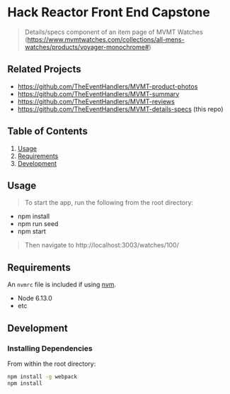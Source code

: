 # Hack Reactor Front End Capstone

> Details/specs component of an item page of MVMT Watches 
> (https://www.mvmtwatches.com/collections/all-mens-watches/products/voyager-monochrome#)

## Related Projects

  - https://github.com/TheEventHandlers/MVMT-product-photos
  - https://github.com/TheEventHandlers/MVMT-summary
  - https://github.com/TheEventHandlers/MVMT-reviews
  - https://github.com/TheEventHandlers/MVMT-details-specs (this repo)

## Table of Contents

1. [Usage](#Usage)
1. [Requirements](#requirements)
1. [Development](#development)

## Usage

> To start the app, run the following from the root directory:
- npm install
- npm run seed
- npm start
> Then navigate to http://localhost:3003/watches/100/

## Requirements

An `nvmrc` file is included if using [nvm](https://github.com/creationix/nvm).

- Node 6.13.0
- etc

## Development

### Installing Dependencies

From within the root directory:

```sh
npm install -g webpack
npm install
```

